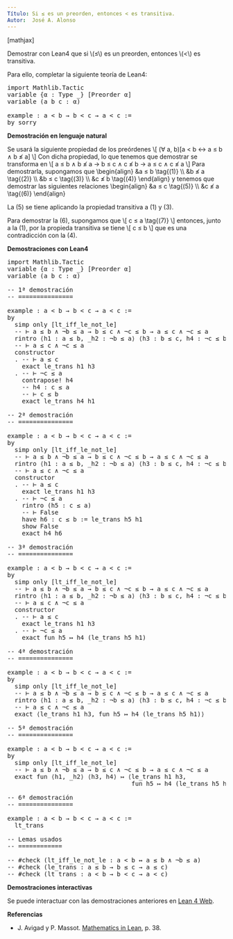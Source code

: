 ```yaml
---
Título: Si ≤ es un preorden, entonces < es transitiva.
Autor:  José A. Alonso
---
```


[mathjax]

Demostrar con Lean4 que si \\(≤\\) es un preorden, entonces \\(<\\) es transitiva.

Para ello, completar la siguiente teoría de Lean4:

<pre lang="lean">
import Mathlib.Tactic
variable {α : Type _} [Preorder α]
variable (a b c : α)

example : a < b → b < c → a < c :=
by sorry
</pre>
<!--more-->

<b>Demostración en lenguaje natural</b>

Se usará la siguiente propiedad de los preórdenes
\\[ (∀ a, b)[a < b ↔ a ≤ b ∧ b ≰ a] \\]
Con dicha propiedad, lo que tenemos que demostrar se transforma en
\\[ a ≤ b ∧ b ≰ a → b ≤ c ∧ c ≰ b → a ≤ c ∧ c ≰ a \\]
Para demostrarla, supongamos que
\\begin{align}
   &a ≤ b \\tag{(1)} \\\\
   &b ≰ a \\tag{(2)} \\\\
   &b ≤ c \\tag{(3)} \\\\
   &c ≰ b \\tag{(4)}
\\end{align}
y tenemos que demostrar las siguientes relaciones
\\begin{align}
   &a ≤ c \\tag{(5)} \\\\
   &c ≰ a \\tag{(6)}
\\end{align}

La (5) se tiene aplicando la propiedad transitiva a (1) y (3).

Para demostrar la (6), supongamos que
\\[ c ≤ a \\tag{(7)} \\]
entonces, junto a la (1), por la propieda transitiva se tiene
\\[ c ≤ b \\]
que es una contradicción con la (4).

<b>Demostraciones con Lean4</b>

<pre lang="lean">
import Mathlib.Tactic
variable {α : Type _} [Preorder α]
variable (a b c : α)

-- 1ª demostración
-- ===============

example : a < b → b < c → a < c :=
by
  simp only [lt_iff_le_not_le]
  -- ⊢ a ≤ b ∧ ¬b ≤ a → b ≤ c ∧ ¬c ≤ b → a ≤ c ∧ ¬c ≤ a
  rintro ⟨h1 : a ≤ b, _h2 : ¬b ≤ a⟩ ⟨h3 : b ≤ c, h4 : ¬c ≤ b⟩
  -- ⊢ a ≤ c ∧ ¬c ≤ a
  constructor
  . -- ⊢ a ≤ c
    exact le_trans h1 h3
  . -- ⊢ ¬c ≤ a
    contrapose! h4
    -- h4 : c ≤ a
    -- ⊢ c ≤ b
    exact le_trans h4 h1

-- 2ª demostración
-- ===============

example : a < b → b < c → a < c :=
by
  simp only [lt_iff_le_not_le]
  -- ⊢ a ≤ b ∧ ¬b ≤ a → b ≤ c ∧ ¬c ≤ b → a ≤ c ∧ ¬c ≤ a
  rintro ⟨h1 : a ≤ b, _h2 : ¬b ≤ a⟩ ⟨h3 : b ≤ c, h4 : ¬c ≤ b⟩
  -- ⊢ a ≤ c ∧ ¬c ≤ a
  constructor
  . -- ⊢ a ≤ c
    exact le_trans h1 h3
  . -- ⊢ ¬c ≤ a
    rintro (h5 : c ≤ a)
    -- ⊢ False
    have h6 : c ≤ b := le_trans h5 h1
    show False
    exact h4 h6

-- 3ª demostración
-- ===============

example : a < b → b < c → a < c :=
by
  simp only [lt_iff_le_not_le]
  -- ⊢ a ≤ b ∧ ¬b ≤ a → b ≤ c ∧ ¬c ≤ b → a ≤ c ∧ ¬c ≤ a
  rintro ⟨h1 : a ≤ b, _h2 : ¬b ≤ a⟩ ⟨h3 : b ≤ c, h4 : ¬c ≤ b⟩
  -- ⊢ a ≤ c ∧ ¬c ≤ a
  constructor
  . -- ⊢ a ≤ c
    exact le_trans h1 h3
  . -- ⊢ ¬c ≤ a
    exact fun h5 ↦ h4 (le_trans h5 h1)

-- 4ª demostración
-- ===============

example : a < b → b < c → a < c :=
by
  simp only [lt_iff_le_not_le]
  -- ⊢ a ≤ b ∧ ¬b ≤ a → b ≤ c ∧ ¬c ≤ b → a ≤ c ∧ ¬c ≤ a
  rintro ⟨h1 : a ≤ b, _h2 : ¬b ≤ a⟩ ⟨h3 : b ≤ c, h4 : ¬c ≤ b⟩
  -- ⊢ a ≤ c ∧ ¬c ≤ a
  exact ⟨le_trans h1 h3, fun h5 ↦ h4 (le_trans h5 h1)⟩

-- 5ª demostración
-- ===============

example : a < b → b < c → a < c :=
by
  simp only [lt_iff_le_not_le]
  -- ⊢ a ≤ b ∧ ¬b ≤ a → b ≤ c ∧ ¬c ≤ b → a ≤ c ∧ ¬c ≤ a
  exact fun ⟨h1, _h2⟩ ⟨h3, h4⟩ ↦ ⟨le_trans h1 h3,
                                  fun h5 ↦ h4 (le_trans h5 h1)⟩

-- 6ª demostración
-- ===============

example : a < b → b < c → a < c :=
  lt_trans

-- Lemas usados
-- ============

-- #check (lt_iff_le_not_le : a < b ↔ a ≤ b ∧ ¬b ≤ a)
-- #check (le_trans : a ≤ b → b ≤ c → a ≤ c)
-- #check (lt_trans : a < b → b < c → a < c)
</pre>

<b>Demostraciones interactivas</b>

Se puede interactuar con las demostraciones anteriores en <a href="https://live.lean-lang.org/#url=https://raw.githubusercontent.com/jaalonso/Calculemus2/main/src/Preorden_transitiva.lean" rel="noopener noreferrer" target="_blank">Lean 4 Web</a>.

<b>Referencias</b>

<ul>
<li> J. Avigad y P. Massot. <a href="https://bit.ly/3U4UjBk">Mathematics in Lean</a>, p. 38.</li>
</ul>
